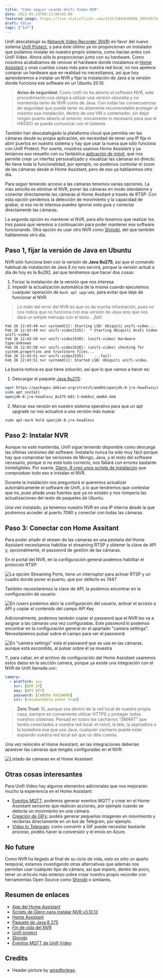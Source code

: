 ```yaml
---
title: "Cómo seguir usando Unifi Video NVR"
date: 2021-05-23T00:13:08+02:00
featured_image: https://live.staticflickr.com/3132/5843649056_399705f3d0_w.jpg
draft: false
tags: ["IoT"]
---
```


Unifi descatalogó su [Network Video Recorder (NVR)][nvr] en favor del nuevo sistema [Unifi Protect][unifi-protect], y para éste último ya no proporcionan un instalador que podamos instalar en nuestro propio sistema, como hacían antes con Unifi Video. Ahora sólo lo proporcionan junto con su hardware. Como nosotros acabábamos de renovar el hardware donde instalamos el [Home Assistant][hassio] y unas cuantas cosas más para nuestra red local, no nos apetece comprar un hardware que en realidad no necesitamos, así que hoy aprenderemos a instalar un NVR y fijar la instalación de Java a la versión donde funciona ese software en un Ubuntu 20.10.

<!--more-->

> **Aviso de seguridad**: Como Unifi no ha abierto el software NVR, este procedimiento nos obliga a utilizar una versión obsoleta y no mantenida tanto de NVR como de Java. Con todas las consecuencias de seguridad que puede tener es altamente recomendable proteger al máximo esa instalación, dentro de una VM o contenedor, sin dejar ningún puerto abierto al exterior, únicamente lo necesario para que el HASSIO se pueda comunicar con el sistema.

También han descatalogado la plataforma cloud que permitía ver las cámaras desde su propia aplicación, sin necesidad de tener una IP fija ni abrir puertos en nuestro sistema y hay que usar la nueva que sólo funciona con Unifi Protect. Por suerte, nosotros usamos Home Assistant y ya teníamos eso resuelto con su fantástica [aplicación de móvil][app-hassio], que nos permite crear un interfaz personalizado y visualizar las cámaras en directo. No tiene toda la funcionalidad, por ejemplo, no podemos controlar el zoom de las cámaras desde el Home Assistant, pero de eso ya hablaremos otro día.

Para seguir teniendo acceso a las cámaras tenemos varias opciones. La más sencilla es eliminar el NVR, poner las cámaras en modo standalone y conectar directamente las cámaras al Home Assitant a través de RTSP. Con esta opción perdemos la detección de movimiento y la capacidad de grabar, si eso no te interesa puedes ignorar esta guía y conectar directamente las cámaras.

La segunda opción es mantener el NVR, para ello tenemos que realizar los tres pasos que veremos a continuación para poder mantener ese software funcionando. Otra opción es usar otro NVR como [Shinobi][Shinobi], del que también hablaremos otro día.



## Paso 1, fijar la versión de Java en Ubuntu

NVR sólo funciona bien con la versión de **Java 8u275**, así que el comando habitual de instalación de Java 8 no nos servirá, porque la versión actual a día de hoy es la 8u282, así que tendremos que hacer dos cosas: 

1. Forzar la instalación de la versión que nos interesa
2. Impedir la actualización automática de la misma cuando ejecutemos cualquier operación de `bash apt upgrade`, para evitar que deje de funcionar el NVR.

> Lo malo del error del NVR es que no da mucha información, pues no nos indica que no funciona con esa versión de Java sino que nos dará un simple mensaje con el texto *...fail!*:

```log
Feb 26 12:43:48 nvr systemd[1]: Starting LSB: Ubiquiti unifi-video...
Feb 26 12:43:49 nvr unifi-video[535]:  * Starting Ubiquiti UniFi Video unifi-video
Feb 26 12:43:50 nvr unifi-video[630]: (unifi-video) Hardware type:Unknown
Feb 26 12:43:50 nvr unifi-video[630]: (unifi-video) checking for system.properties and truststore files...
Feb 26 12:43:51 nvr unifi-video[535]:    ...fail!
Feb 26 12:43:51 nvr systemd[1]: Started LSB: Ubiquiti unifi-video.
```

La buena noticia es que tiene solución, así que lo que vamos a hacer es:

1. Descargar el paquete [Java 8u275][java8u275]:

```bash
wget https://packages.debian.org/stretch/amd64/openjdk-8-jre-headless/download
sudo apt install 
openjdk-8-jre-headless_8u275-b01-1~deb9u1_amd64.deb
```

2. Marcar esa versión en nuestro sistema operativo para que un apt upgrade no nos actualice a una versión más nueva:

```bash
sudo apt-mark hold openjdk-8-jre-headless 
```

## Paso 2: Instalar NVR

Aunque no esté mantenida, Unifi sigue teniendo disponible como descarga las últimas versiones del software. Instalarlo nunca ha sido muy fácil porque hay que comprobar las versiones de Mongo, Java, y el resto del software necesario, porque si no está todo correcto, nos fallará con errores bastante ininteligibles. Por suerte, [Glenn .R creó unos scripts de instalación][glenn] que comprueban todo eso e instalan el NVR.

Durante la instalación nos preguntará  si queremos actualizar automáticamente el software de Unifi, a lo que tendremos que contestar que no, pues añade unas fuentes que ya no existen y nos rompería las actualizaciones del resto de paquetes de Ubuntu.

Una vez instalado, ya tenemos nuestro NVR en una IP interna desde la que podremos acceder al puerto 7080 y conectar con todas las cámaras.

## Paso 3: Conectar con Home Assitant

Para poder añadir el stream de las cámaras en una pestaña del Home Assistant necesitamos habilitar el streaming RTSP y obtener la clave de API y, opcionalmente, el password de gestión de las cámaras.

En el portal del NVR, en la configuración general podemos habilitar el protocolo RTSP:

![La opción Streaming Ports, tiene un interruptor para activar RTSP y un cuadro donde poner el puerto, que por defecto es 7447][RTSP]

También necesitaremos la clave de API, la podemos encontrar en la configuración de usuario:

![En /users podemos abrir la configuración del usuario, activar el acceso a API y copiar el contenido del campo API Key][api-key]

Adicionalmente, podemos también copiar el password que el NVR les va a asignar a las cámaras una vez configuradas. Este password lo podemos encontrar en la configuración general en el apartado "camera settings". Necesitaremos pulsar sobre el campo para ver el password:

![En "camera settings" está el password que se usa en las cámaras, aunque está escondido, al pulsar sobre él se muestra][camera-password]

Y, para cabar, en el archivo de configuración del Home Assistant usaremos estos datos en la sección camera, porque ya existe una integración con el NVR de Unifi llamada *uvc*:

```yaml
camera:
  - platform: uvc
    nvr: [NVR IP]
    key: [API KEY]
    password: [CAMERA PASSWORD]
    ssl: [recomendable poner true]
```

> **Zero Trust**: Sí, aunque sea dentro de la red local de nuestra propia casa, siempre es conveniente utilizar HTTPS y proteger todos nuestros sistemas. Pensad en todos los cacharros *"SMART"* que tenéis conectados a vuestra red local: el móvil, la tele, la aspiradora o la tostadora esa que usa Java, cualquier cacharro puede estar espiando vuestra red local sin que os déis cuenta.

Una vez reiniciéis el Home Assistant, en las integraciones deberían aparecer las cámaras que tengáis configuradas en el NVR:

![Listado de cámaras en el Home Assistant][cameras]

## Otras cosas interesantes

Para Unifi Video hay algunos elementos adicionales que nos mejorarán mucho la experiencia en el Home Assistant:

* [Eventos MQTT][unifi-video-mqtt]: podemos generar eventos MQTT y crear en el Home Assistant sensores que realicen acciones, por ejemplo cuando se detecta un movimiento en una cámara.
* [Creación de GIFs][unifi-video-gifs]: podéis generar pequeñas imágenes en movimiento y recibirlas directamente en un bot de Telegram, por ejemplo.
* [Video to Telegram][video2telegram]: como convertir a GIF puede necesitar bastante proceso, podéis hacer la conversión y el envío en Azure.

## No future

Como NVR ha llegado al final de su ciclo de vida, esto es sólo un apaño temporal, estamos investigando otras alternativas que además nos permitan usar cualquier tipo de cámara, así que espero, dentro de poco, tener un artículo más extenso sobre crear nuestro propio recorder con herramientas Open Source como [Shinobi] o similares.

## Resumen de enlaces

* [App del Home Assistant][app-hassio]
* [Scripts de Glenn para instalar NVR v3.10.13][glenn]
* [Home Assistant][hassio]
* [Paquete de Java 8 275][java8u275]
* [Fin de vida del NVR][nvr]
* [Unifi protect][unifi-protect]
* [Shinobi][Shinobi]
* [Eventos MQTT de Unifi Video][unifi-video-mqtt]


## Credits

* Header picture by [wiredforlego][surveillance-cam].

[app-hassio]: http://hassioapp "La aplicación móvil oficial para Home Assistant"
[glenn]: https://get.glennr.nl/unifi-video/install/unifi-video-3.10.13.sh
[hassio]: https://home-assistant.org
[java8u275]: https://packages.debian.org/stretch/amd64/openjdk-8-jre-headless/download
[nvr]: https://help.ui.com/hc/en-us/articles/360057458834-Accessing-UniFi-Video-after-End-of-Support
[unifi-protect]: http://amazon.unifi.protect
[unifi-video-gifs]: https://github.com/fabtesta/unifi-nvr-api-motion-mqtt-gifs
[unifi-video-mqtt]: https://github.com/mzac/unifi-video-mqtt
[Shinobi]:https://shinobi.video/
[video2telegram]: https://github.com/jmservera/AzureBlob2Telegram

[cameras]: /005-nvr/cameras.png "Listado de cámaras en el Home Assistant"
[camera-password]: /005-nvr/camerapassword.png "En 'camera settings' está el password que se usa en las cámaras, aunque está escondido, al pulsar sobre él se muestra"
[RTSP]: /005-nvr/RTSP.png "La opción Streaming Ports, tiene un interruptor para activar RTSP y un cuadro donde poner el puerto, que por defecto es 7447"
[surveillance-cam]: https://www.flickr.com/photos/wiredforsound23/ "Surveillance Camera"
[api-key]: /005-nvr/apikey.png "En /users podemos abrir la configuración del usuario, activar el acceso a API y copiar el contenido del campo API Key"
